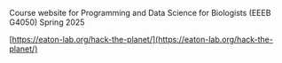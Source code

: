 Course website for Programming and Data Science for Biologists (EEEB G4050) Spring 2025

[https://eaton-lab.org/hack-the-planet/](https://eaton-lab.org/hack-the-planet/)


